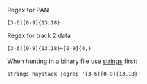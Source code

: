 Regex for PAN

    [3-6][0-9]{13,18}

Regex for track 2 data

    [3-6][0-9]{13,18}=[0-9]{4,}

When hunting in a binary file use [strings](http://linux.die.net/man/1/strings) first:

    strings haystack |egrep '[3-6][0-9]{13,18}'

